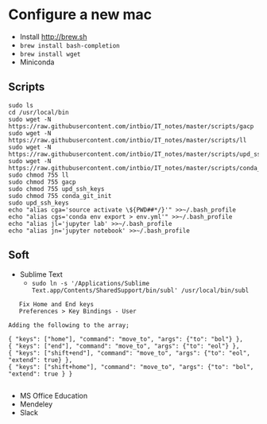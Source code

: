 # Configure a new mac
- Install http://brew.sh
- `brew install bash-completion`
- `brew install wget`
- Miniconda

## Scripts
```
sudo ls
cd /usr/local/bin
sudo wget -N https://raw.githubusercontent.com/intbio/IT_notes/master/scripts/gacp
sudo wget -N https://raw.githubusercontent.com/intbio/IT_notes/master/scripts/ll
sudo wget -N https://raw.githubusercontent.com/intbio/IT_notes/master/scripts/upd_ssh_keys
sudo wget -N https://raw.githubusercontent.com/intbio/IT_notes/master/scripts/conda_git_init
sudo chmod 755 ll
sudo chmod 755 gacp
sudo chmod 755 upd_ssh_keys
sudo chmod 755 conda_git_init
sudo upd_ssh_keys
echo "alias cga='source activate \${PWD##*/}'" >>~/.bash_profile
echo "alias cgs='conda env export > env.yml'" >>~/.bash_profile
echo "alias jl='jupyter lab' >>~/.bash_profile
echo "alias jn='jupyter notebook' >>~/.bash_profile
```



## Soft
- Sublime Text
   - `sudo ln -s '/Applications/Sublime Text.app/Contents/SharedSupport/bin/subl' /usr/local/bin/subl`
   
```
   Fix Home and End keys
   Preferences > Key Bindings - User

Adding the following to the array;

{ "keys": ["home"], "command": "move_to", "args": {"to": "bol"} },
{ "keys": ["end"], "command": "move_to", "args": {"to": "eol"} },
{ "keys": ["shift+end"], "command": "move_to", "args": {"to": "eol", "extend": true} },
{ "keys": ["shift+home"], "command": "move_to", "args": {"to": "bol", "extend": true } }
  
```

- MS Office Education
- Mendeley
- Slack
